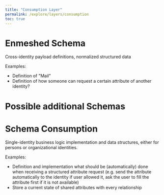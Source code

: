 ```yaml
---
title: "Consumption Layer"
permalink: /explore/layers/consumption
toc: true
---
```


# Enmeshed Schema

Cross-identity payload definitions, normalized structured data

Examples:

-   Definition of "Mail"
-   Definition of how someone can request a certain attribute of another identity?

# Possible additional Schemas

# Schema Consumption

Single-identity business logic implementation and data structures, either for persons or organizational identities.

Examples:

-   Definition and implementation what should be (automatically) done when receiving a structured attribute request (e.g. send the attribute automatically to the identity if user allowed it, ask the user to fill the attribute first if it is not available)
-   Store a current state of shared attributes with every relationship
